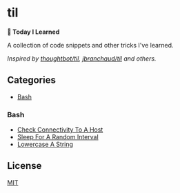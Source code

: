 # til
**📝 Today I Learned**

A collection of code snippets and other tricks I've learned.

_Inspired by [thoughtbot/til](https://github.com/thoughtbot/til), [jbranchaud/til](https://github.com/jbranchaud/til) and others._

## Categories

* [Bash](#bash)

### Bash

- [Check Connectivity To A Host](bash/check-connectivity-to-a-host.md)
- [Sleep For A Random Interval](bash/sleep-for-a-random-interval.md)
- [Lowercase A String](bash/lowercase-a-string.md)

## License

[MIT](LICENSE)
